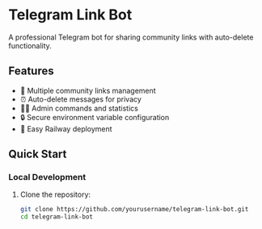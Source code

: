 # Telegram Link Bot

A professional Telegram bot for sharing community links with auto-delete functionality.

## Features

- 🔗 Multiple community links management
- ⏰ Auto-delete messages for privacy
- 👨‍💼 Admin commands and statistics
- 🔒 Secure environment variable configuration
- 🚀 Easy Railway deployment

## Quick Start

### Local Development

1. Clone the repository:
   ```bash
   git clone https://github.com/yourusername/telegram-link-bot.git
   cd telegram-link-bot

